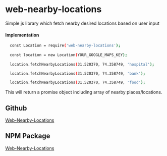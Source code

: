 # web-nearby-locations
Simple js library which fetch nearby desired locations based on user input

#### Implementation
```sh
  const Location = require('web-nearby-locations');
  
  const location = new Location(YOUR_GOOGLE_MAPS_KEY);
  
  location.fetchNearbyLocations(31.520370, 74.358749, 'hospital');

  location.fetchNearbyLocations(31.520370, 74.358749, 'bank');

  location.fetchNearbyLocations(31.520370, 74.358749, 'food');
```
This will return a promise object including array of nearby places/locations.

## Github
[Web-Nearby-Locations](https://github.com/ZainMustafaaa/web-nearby-locations)

## NPM Package
[Web-Nearby-Locations](https://www.npmjs.com/package/web-nearby-locations)